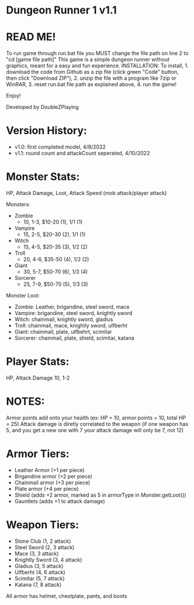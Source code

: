 # Dungeon Runner 1 v1.1

# READ ME!
To run game through run.bat file you MUST change the file path on line 2 to "cd [game file path]"
This game is a simple dungeon runner without graphics, meant for a easy and fun experience. 
INSTALLATION:
To install, 1. download the code from Github as a zip file (click green "Code" button, then click "Download ZIP"), 2. unzip the file with a program like 7zip or WinRAR, 3. reset run.bat file path as explained above, 4. run the game!

Enjoy!

Developed by DoubleZPlaying

# Version History:
- v1.0: first completed model, 4/8/2022
- v1.1: round count and attackCount seperated, 4/10/2022

# Monster Stats:
HP, Attack Damage, Loot, Attack Speed (mob attack/player attack)

Monsters:
- Zombie
  - 10, 1-3, $10-20 (1), 1/1 (1)
- Vampire
  - 15, 2-5, $20-30 (2), 1/1 (1)
- Witch
  - 15, 4-5, $20-35 (3), 1/2 (2)
- Troll
  - 20, 4-6, $35-50 (4), 1/2 (2)
- Giant
  - 30, 5-7, $50-70 (6), 1/3 (4)
- Sorcerer
  - 25, 7-9, $50-70 (5), 1/3 (3)

Monster Loot:
- Zombie: Leather, brigandine, steel sword, mace
- Vampire: brigandine, steel sword, knightly sword
- Witch: chainmail, knightly sword, gladius
- Troll: chainmail, mace, knightly sword, ulfberht
- Giant: chainmail, plate, ulfbehrt, scimitar
- Sorcerer: chainmail, plate, shield, scimitar, katana


# Player Stats:
HP, Attack Damage
10, 1-2 

# NOTES:
Armor points add onto your health (ex: HP = 10, armor points = 10, total HP = 25)
Attack damage is diretly correlated to the weapon (if one weapon has 5, and you get a new one with 7 your attack damage will only be 7, not 12)

# Armor Tiers:
- Leather Armor (+1 per piece)
- Brigandine armor (+2 per piece)
- Chainmail armor (+3 per piece)
- Plate armor (+4 per piece)
- Shield (adds +2 armor, marked as 5 in armorType in Monster.getLoot())
- Gauntlets (adds +1 to attack damage)

# Weapon Tiers:
- Stone Club (1, 2 attack)
- Steel Sword (2, 3 attack)
- Mace (3, 3 attack)
- Knightly Sword (3, 4 attack)
- Gladius (3, 5 attack)
- Ulfberht (4, 6 attack)
- Scimitar (5, 7 attack)
- Katana (7, 8 attack)

All armor has helmet, chestplate, pants, and boots